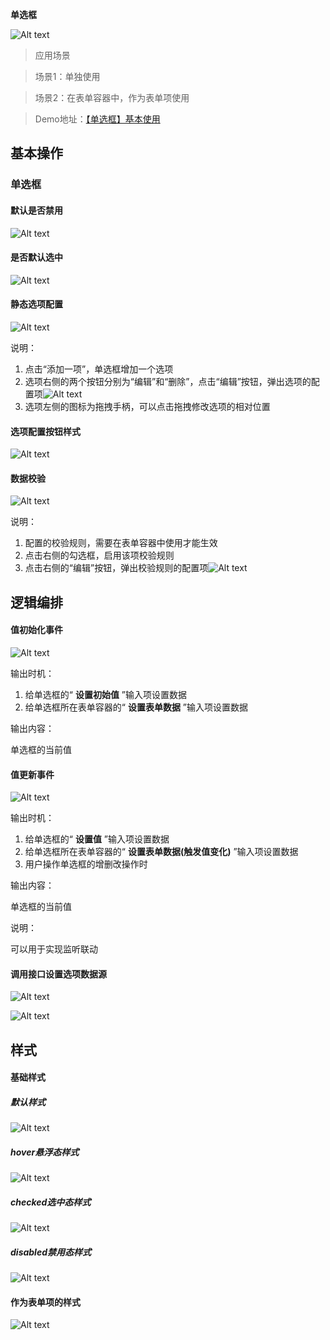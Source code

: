  **单选框** 

![Alt text](img/image.png)

  

> 应用场景

> 场景1：单独使用

> 场景2：在表单容器中，作为表单项使用

> Demo地址：[【单选框】基本使用](https://my.mybricks.world/mybricks-pc-page/index.html?id=470776189657157)
## 基本操作
### 单选框
#### 默认是否禁用

![Alt text](img/image-1.png)
#### 是否默认选中

![Alt text](img/image-2.png)
#### 静态选项配置

![Alt text](img/image-3.png)

说明：

1.  点击“添加一项”，单选框增加一个选项
2.  选项右侧的两个按钮分别为“编辑”和“删除”，点击“编辑”按钮，弹出选项的配置项![Alt text](img/image-4.png)
3.  选项左侧的图标为拖拽手柄，可以点击拖拽修改选项的相对位置
#### 选项配置按钮样式

![Alt text](img/image-5.png)
#### 数据校验

![Alt text](img/image-6.png)

说明：

1.  配置的校验规则，需要在表单容器中使用才能生效
2.  点击右侧的勾选框，启用该项校验规则
3.  点击右侧的“编辑”按钮，弹出校验规则的配置项![Alt text](img/image-7.png)
## 逻辑编排
#### 值初始化事件

![Alt text](img/image-8.png)

输出时机：

1.  给单选框的“ **设置初始值** ”输入项设置数据
2.  给单选框所在表单容器的“ **设置表单数据** ”输入项设置数据

输出内容：

单选框的当前值
#### 值更新事件

![Alt text](img/image-9.png)

输出时机：

1.  给单选框的“ **设置值** ”输入项设置数据
2.  给单选框所在表单容器的“ **设置表单数据(触发值变化)** ”输入项设置数据
3.  用户操作单选框的增删改操作时

输出内容：

单选框的当前值

说明：

可以用于实现监听联动
#### 调用接口设置选项数据源

![Alt text](img/image-10.png)

![Alt text](img/image-11.png)
## 样式
#### 基础样式
##### 默认样式

![Alt text](img/image-12.png)
##### hover悬浮态样式

![Alt text](img/image-13.png)
##### checked选中态样式

![Alt text](img/image-14.png)
##### disabled禁用态样式

![Alt text](img/image-15.png)
#### 作为表单项的样式

![Alt text](img/image-16.png)